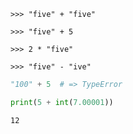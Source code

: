 ```
>>> "five" + "five"

>>> "five" + 5

>>> 2 * "five"

>>> "five" - "ive"
```

<!--pytest-codeblocks:expect-error-->
```python
"100" + 5  # => TypeError
```

```python
print(5 + int(7.00001))
```
<!--pytest-codeblocks:expected-output-->
```
12
```
